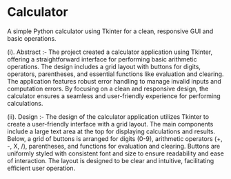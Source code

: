 # Calculator
A simple Python calculator using Tkinter for a clean, responsive GUI and basic operations.

(i). Abstract :- The project created a calculator application using Tkinter, offering a straightforward interface for performing basic arithmetic operations. The design includes a grid layout with buttons for digits, operators, parentheses, and essential functions like evaluation and clearing. The application features robust error handling to manage invalid inputs and computation errors. By focusing on a clean and responsive design, the calculator ensures a seamless and user-friendly experience for performing calculations.

(ii). Design :- 
The design of the calculator application utilizes Tkinter to create a user-friendly interface with a grid layout. The main components include a large text area at the top for displaying calculations and results. Below, a grid of buttons is arranged for digits (0-9), arithmetic operators (+, -, X, /), parentheses, and functions for evaluation and clearing. Buttons are uniformly styled with consistent font and size to ensure readability and ease of interaction. The layout is designed to be clear and intuitive, facilitating efficient user operation.
